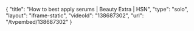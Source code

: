 {
    "title": "How to best apply serums | Beauty Extra | HSN",
    "type": "solo",
    "layout": "iframe-static",
    "videoId": "138687302",
    "url": "\/tvpembed\/138687302"
}